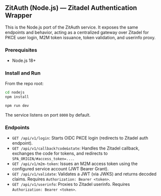 ## ZitAuth (Node.js) — Zitadel Authentication Wrapper

This is the Node.js port of the ZitAuth service. It exposes the same endpoints and behavior, acting as a centralized gateway over Zitadel for PKCE user login, M2M token issuance, token validation, and userinfo proxy.

### Prerequisites

- Node.js 18+

### Install and Run

From the repo root:

```bash
cd nodejs
npm install

npm run dev
```

The service listens on port `8000` by default.

### Endpoints

- `GET /api/v1/login`: Starts OIDC PKCE login (redirects to Zitadel auth endpoint).
- `GET /api/v1/callback?code&state`: Handles the Zitadel callback, exchanges the code for tokens, and redirects to `SPA_ORIGIN/#access_token=...`.
- `GET /api/v1/m2m-token`: Issues an M2M access token using the configured service account (JWT Bearer Grant).
- `GET /api/v1/validate`: Validates a JWT (via JWKS) and returns decoded claims. Requires `Authorization: Bearer <token>`.
- `GET /api/v1/userinfo`: Proxies to Zitadel userinfo. Requires `Authorization: Bearer <token>`.

